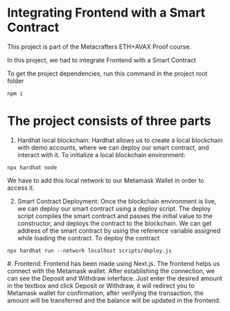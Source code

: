 # Integrating Frontend with a Smart Contract
This project is part of the Metacrafters ETH+AVAX Proof course.

In this project, we had to integrate Frontend with a Smart Contract

To get the project dependencies, run this command in the project root folder

```npm i```

# The project consists of three parts
1. Hardhat local blockchain: Hardhat allows us to create a local blockchain with demo accounts, where we can deploy our smart contract, and interact with it.
To initialize a local blockchain environment:

```npx hardhat node```

We have to add this local network to our Metamask Wallet in order to access it.

2. Smart Contract Deployment: Once the blockchain environment is live, we can deploy our smart contract using a deploy script. The deploy script compiles the smart contract and passes the initial value to the constructor, and deploys the contract to the blockchain. We can get address of the smart contract by using the reference variable assigned while loading the contract.
To deploy the contract

```npx hardhat run --network localhost scripts/deploy.js```

#. Frontend: Frontend has been made using Next.js. The frontend helps us connect with the Metamask wallet. After establishing the connection, we can see the Deposit and Withdraw interface. Just enter the desired amount in the textbox and click Deposit or Withdraw, it will redirect you to Metamask wallet for confirmation, after verifying the transaction, the amount will be transferred and the balance will be updated in the frontend.
